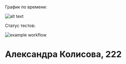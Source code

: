 График по времени:

![alt text](https://i.imgur.com/Nkrlc7B.png)

Статус тестов:

![example workflow](https://github.com/.../actions/workflows/github-actions-demo.yml/badge.svg)

# Александра Колисова, 222